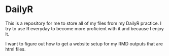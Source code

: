 # DailyR

This is a repository for me to store all of my files from my DailyR practice. I try to use R everyday to become more proficient with it and because I enjoy it.

I want to figure out how to get a website setup for my RMD outputs that are html files.
